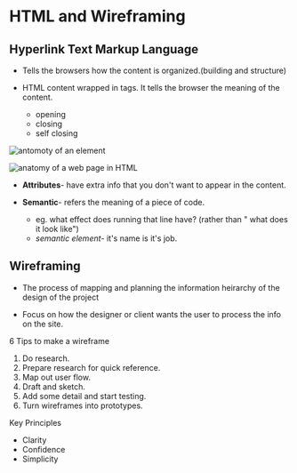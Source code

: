# HTML and Wireframing

## Hyperlink Text Markup Language

- Tells the browsers how the content is organized.(building and structure)

- HTML content wrapped in tags. It tells the browser the meaning of the content.

  - opening
  - closing 
  - self closing


![antomoty of an element](https://linuxhint.com/wp-content/uploads/2022/02/word-image.png)

![anatomy of a web page in HTML](https://alleasytricks.files.wordpress.com/2015/02/page_structure_example.jpg)

- **Attributes**- have extra info that you don't want to appear in the content. 

- **Semantic**- refers the meaning of a piece of code.

  - eg. what effect does running that line have? (rather than " what does it look like")
  - *semantic element*- it's name is it's job.


## Wireframing

- The process of mapping and planning the information heirarchy of the design of the project

- Focus on how the designer or client wants the user to process the info on the site. 

6 Tips to make a wireframe

1. Do research.
2. Prepare research for quick reference.
3. Map out user flow.
4. Draft and sketch.
5. Add some detail and start testing.
6. Turn wireframes into prototypes.

Key Principles

- Clarity
- Confidence
- Simplicity
